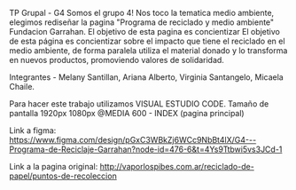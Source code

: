 TP Grupal - G4 
Somos el grupo 4! Nos toco la tematica medio ambiente, elegimos rediseñar la pagina "Programa de reciclado y medio ambiente" Fundacion Garrahan. El objetivo de esta pagina es concientizar El objetivo de esta página es concientizar sobre el impacto que tiene el reciclado en el medio ambiente, de forma paralela utiliza el material donado y lo transforma en nuevos productos, promoviendo valores de solidaridad.

Integrantes - Melany Santillan, Ariana Alberto, Virginia Santangelo, Micaela Chaile.

Para hacer este trabajo utilizamos VISUAL ESTUDIO CODE.
Tamaño de pantalla 1920px 1080px
@MEDIA 600 - INDEX (pagina principal)

Link a figma: https://www.figma.com/design/pGxC3WBkZj6WCc9NbBt4lX/G4---Programa-de-Reciclaje-Garrahan?node-id=476-6&t=4Ys9Ttbwi5vs3JCd-1

Link a la pagina original: http://vaporlospibes.com.ar/reciclado-de-papel/puntos-de-recoleccion
